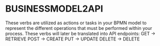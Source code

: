 # BUSINESSMODEL2API

These verbs are utilized as actions or tasks in your BPMN model to represent the different operations that must be performed within your process. These verbs will later be translated into API endpoints:
GET -> RETRIEVE
POST -> CREATE
PUT -> UPDATE
DELETE -> DELETE
